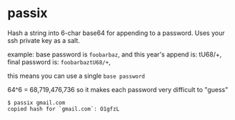 # passix
 
Hash a string into 6-char base64 for appending to a password.  Uses your ssh private key as a salt.

example:  base password is `foobarbaz`, and this year's append is: tU68/+, final password is: `foobarbaztU68/+`,

this means you can use a single `base password`

64^6 = 68,719,476,736 so it makes each password very difficult to "guess"

```
$ passix gmail.com                                                                                                               
copied hash for `gmail.com`: O1gfzL
```